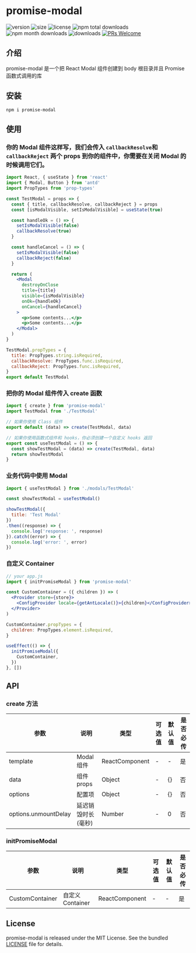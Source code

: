 # promise-modal
![version](https://img.shields.io/npm/v/promise-modal)
![size](https://img.shields.io/bundlephobia/min/promise-modal)
![license](https://img.shields.io/npm/l/promise-modal)
![npm total downloads](https://img.shields.io/npm/dt/promise-modal.svg)
![npm month downloads](https://img.shields.io/npm/dm/promise-modal.svg)
![downloads](https://img.shields.io/npm/dw/promise-modal)
[![PRs Welcome](https://img.shields.io/badge/PRs-welcome-brightgreen.svg)](https://github.com/liruifengv/promise-modal/pulls)


## 介绍
promise-modal 是一个把 React Modal 组件创建到 body 根目录并且 Promise 函数式调用的库

## 安装
```
npm i promise-modal
```

## 使用
### 你的 Modal 组件这样写，我们会传入 `callbackResolve`和 `callbackReject` 两个 props 到你的组件中，你需要在关闭 Modal 的时候调用它们。
```jsx
import React, { useState } from 'react'
import { Modal, Button } from 'antd'
import PropTypes from 'prop-types'

const TestModal = props => {
  const { title, callbackResolve, callbackReject } = props
  const [isModalVisible, setIsModalVisible] = useState(true)

  const handleOk = () => {
    setIsModalVisible(false)
    callbackResolve(true)
  }

  const handleCancel = () => {
    setIsModalVisible(false)
    callbackReject(false)
  }

  return (
    <Modal
      destroyOnClose
      title={title}
      visible={isModalVisible}
      onOk={handleOk}
      onCancel={handleCancel}
    >
      <p>Some contents...</p>
      <p>Some contents...</p>
    </Modal>
  )
}

TestModal.propTypes = {
  title: PropTypes.string.isRequired,
  callbackResolve: PropTypes.func.isRequired,
  callbackReject: PropTypes.func.isRequired,
}
export default TestModal
```
### 把你的 Modal 组件传入 create 函数
```javascript
import { create } from 'promise-modal'
import TestModal from './TestModal'

// 如果你使用 Class 组件
export default (data) => create(TestModal, data)

// 如果你使用函数式组件和 hooks，你必须创建一个自定义 hooks 返回
export const useTestModal = () => {
  const showTestModal = (data) => create(TestModal, data)
  return showTestModal
}
```
### 业务代码中使用 Modal
```javascript
import { useTestModal } from './modals/TestModal'

const showTestModal = useTestModal()

showTestModal({
  title: 'Test Modal'
})
.then((response) => {
  console.log('response: ', response)
}).catch((error) => {
  console.log('error: ', error)
})
```

### 自定义 Container
```jsx
// your app.js
import { initPromiseModal } from 'promise-modal'

const CustomContainer = ({ children }) => (
  <Provider store={store}>
    <ConfigProvider locale={getAntLocale()}>{children}</ConfigProvider>
  </Provider>
)

CustomContainer.propTypes = {
  children: PropTypes.element.isRequired,
}

useEffect(() => {
  initPromiseModal({
    CustomContainer,
  })
}, [])

```

## API
### create 方法

| 参数 | 说明 | 类型 | 可选值 | 默认值 | 是否必传 |
| --- | --- | --- | --- | --- | --- |
| template | Modal 组件 |   ReactComponent | -| - | 是 |
| data | 组件 props | Object |-  | {} | 否 |
| options | 配置项 | Object |-  | {} | 否 |
| options.unmountDelay | 延迟销毁时长(毫秒) | Number |-  | 0 | 否 |

### initPromiseModal
| 参数 | 说明 | 类型 | 可选值 | 默认值 | 是否必传 |
| --- | --- | --- | --- | --- | --- |
| CustomContainer | 自定义 Container |   ReactComponent | -| - | 是 |

## License

promise-modal is released under the MIT License. See the bundled
[LICENSE](./LICENSE) file for details.

